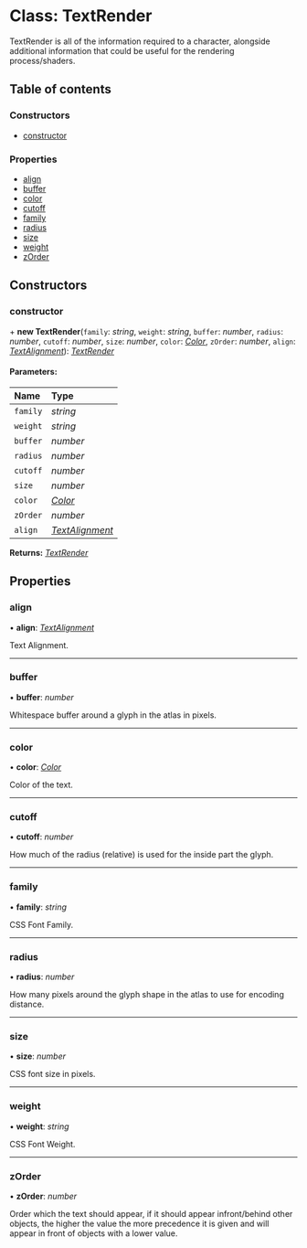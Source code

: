 # Class: TextRender

TextRender is all of the information required to a character,
alongside additional information that could be useful for
the rendering process/shaders.

## Table of contents

### Constructors

- [constructor](textrender.md#constructor)

### Properties

- [align](textrender.md#align)
- [buffer](textrender.md#buffer)
- [color](textrender.md#color)
- [cutoff](textrender.md#cutoff)
- [family](textrender.md#family)
- [radius](textrender.md#radius)
- [size](textrender.md#size)
- [weight](textrender.md#weight)
- [zOrder](textrender.md#zorder)

## Constructors

### constructor

\+ **new TextRender**(`family`: *string*, `weight`: *string*, `buffer`: *number*, `radius`: *number*, `cutoff`: *number*, `size`: *number*, `color`: [*Color*](color.md), `zOrder`: *number*, `align`: [*TextAlignment*](../enums/textalignment.md)): [*TextRender*](textrender.md)

#### Parameters:

Name | Type |
:------ | :------ |
`family` | *string* |
`weight` | *string* |
`buffer` | *number* |
`radius` | *number* |
`cutoff` | *number* |
`size` | *number* |
`color` | [*Color*](color.md) |
`zOrder` | *number* |
`align` | [*TextAlignment*](../enums/textalignment.md) |

**Returns:** [*TextRender*](textrender.md)

## Properties

### align

• **align**: [*TextAlignment*](../enums/textalignment.md)

Text Alignment.

___

### buffer

• **buffer**: *number*

Whitespace buffer around a glyph in the atlas in pixels.

___

### color

• **color**: [*Color*](color.md)

Color of the text.

___

### cutoff

• **cutoff**: *number*

How much of the radius (relative) is used for the
inside part the glyph.

___

### family

• **family**: *string*

CSS Font Family.

___

### radius

• **radius**: *number*

How many pixels around the glyph shape in the atlas
to use for encoding distance.

___

### size

• **size**: *number*

CSS font size in pixels.

___

### weight

• **weight**: *string*

CSS Font Weight.

___

### zOrder

• **zOrder**: *number*

Order which the text should appear, if it should appear infront/behind other
objects, the higher the value the more precedence it is given and will
appear in front of objects with a lower value.
